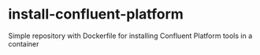 # install-confluent-platform
Simple repository with Dockerfile for installing Confluent Platform tools in a container

